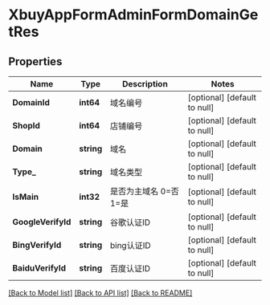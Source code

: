 # XbuyAppFormAdminFormDomainGetRes

## Properties
Name | Type | Description | Notes
------------ | ------------- | ------------- | -------------
**DomainId** | **int64** | 域名编号 | [optional] [default to null]
**ShopId** | **int64** | 店铺编号 | [optional] [default to null]
**Domain** | **string** | 域名 | [optional] [default to null]
**Type_** | **string** | 域名类型 | [optional] [default to null]
**IsMain** | **int32** | 是否为主域名 0&#x3D;否 1&#x3D;是 | [optional] [default to null]
**GoogleVerifyId** | **string** | 谷歌认证ID | [optional] [default to null]
**BingVerifyId** | **string** | bing认证ID | [optional] [default to null]
**BaiduVerifyId** | **string** | 百度认证ID | [optional] [default to null]

[[Back to Model list]](../README.md#documentation-for-models) [[Back to API list]](../README.md#documentation-for-api-endpoints) [[Back to README]](../README.md)


